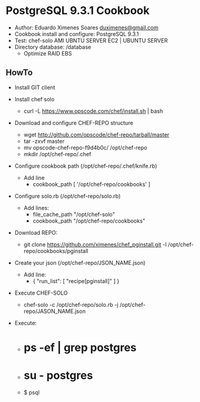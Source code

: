 PostgreSQL 9.3.1 Cookbook
================

 - Author: Eduardo Ximenes Soares <duximenes@gmail.com>
 - Cookbook install and configure: PostgreSQL 9.3.1
 - Test: chef-solo AMI UBNTU SERVER EC2 | UBUNTU SERVER 
 - Directory database: /database 
	- Optimize RAID EBS


HowTo
------------------

 - Install GIT client

 - Install chef solo
	- curl -L https://www.opscode.com/chef/install.sh | bash

 - Download and configure CHEF-REPO structure
	- wget http://github.com/opscode/chef-repo/tarball/master
	- tar -zxvf master  
	- mv opscode-chef-repo-f9d4b0c/ /opt/chef-repo
	- mkdir /opt/chef-repo/.chef
 
 - Configure cookbook path (/opt/chef-repo/.chef/knife.rb)
	- Add line
		- cookbook_path [ '/opt/chef-repo/cookbooks' ]
 
 - Configure solo.rb (/opt/chef-repo/solo.rb)
	- Add lines:
		- file_cache_path "/opt/chef-solo"
		- cookbook_path "/opt/chef-repo/cookbooks"

 - Download REPO: 
	- git clone https://github.com/ximenes/chef_pginstall.git  -l /opt/chef-repo/cookbooks/pginstall

 - Create your json (/opt/chef-repo/JSON_NAME.json)
	- Add line: 
		-  {   "run_list": [ "recipe[pginstall]" ] } 

 - Execute CHEF-SOLO
	- chef-solo -c /opt/chef-repo/solo.rb -j /opt/chef-repo/JASON_NAME.json


 - Execute:
	- # ps -ef | grep postgres
	- # su - postgres
	- $ psql

